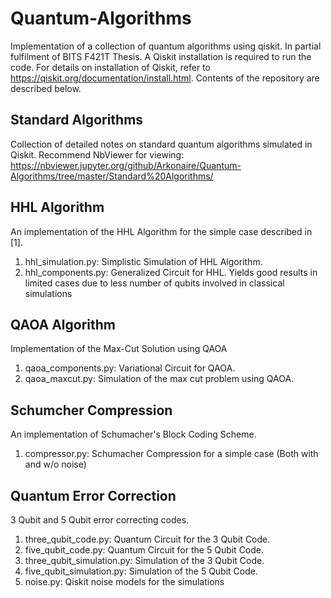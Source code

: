 # Quantum-Algorithms
Implementation of a collection of quantum algorithms using qiskit. In partial fulfilment of BITS F421T Thesis. A Qiskit installation is required to run the code. For details on installation of Qiskit, refer to <https://qiskit.org/documentation/install.html>. Contents of the repository are described below.
## Standard Algorithms
Collection of detailed notes on standard quantum algorithms simulated in Qiskit. Recommend NbViewer for viewing:
<https://nbviewer.jupyter.org/github/Arkonaire/Quantum-Algorithms/tree/master/Standard%20Algorithms/>
## HHL Algorithm
An implementation of the HHL Algorithm for the simple case described in [1].
1) hhl_simulation.py: Simplistic Simulation of HHL Algorithm.
2) hhl_components.py: Generalized Circuit for HHL. Yields good results in limited cases due to less number of qubits involved in classical simulations
## QAOA Algorithm
Implementation of the Max-Cut Solution using QAOA
1) qaoa_components.py: Variational Circuit for QAOA.
2) qaoa_maxcut.py: Simulation of the max cut problem using QAOA.
## Schumcher Compression
An implementation of Schumacher's Block Coding Scheme.
1) compressor.py: Schumacher Compression for a simple case (Both with and w/o noise)
## Quantum Error Correction
3 Qubit and 5 Qubit error correcting codes.
1) three_qubit_code.py: Quantum Circuit for the 3 Qubit Code.
2) five_qubit_code.py: Quantum Circuit for the 5 Qubit Code.
3) three_qubit_simulation.py: Simulation of the 3 Qubit Code.
4) five_qubit_simulation.py: Simulation of the 5 Qubit Code.
5) noise.py: Qiskit noise models for the simulations
